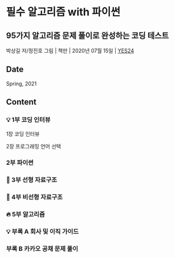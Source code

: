 # 필수 알고리즘 with 파이썬
## 95가지 알고리즘 문제 풀이로 완성하는 코딩 테스트
박상길 저/정진호 그림 | 책만 | 2020년 07월 15일 | [YES24](http://www.yes24.com/Product/Goods/91084402)

## Date
Spring, 2021

## Content
### :bulb: 1부 코딩 인터뷰
1장 코딩 인터뷰

2장 프로그래밍 언어 선택

### 2부 파이썬

### :notebook: 3부 선형 자료구조

### :notebook: 4부 비선형 자료구조

### :fire: 5부 알고리즘

### :bulb: 부록 A 회사 및 이직 가이드

### 부록 B 카카오 공채 문제 풀이
